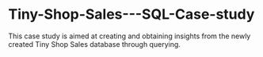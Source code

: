 # Tiny-Shop-Sales---SQL-Case-study

This case study is aimed at creating and obtaining insights from the newly created Tiny Shop Sales database through querying.

